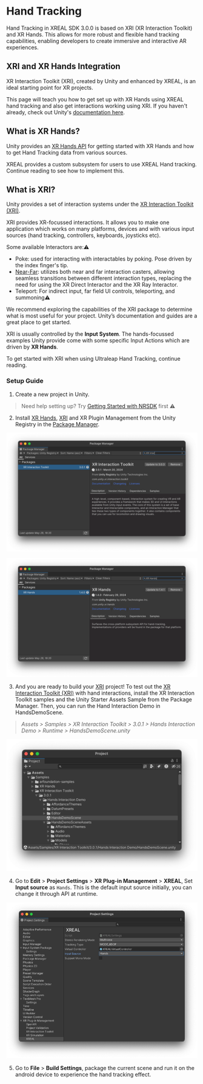 # Hand Tracking

Hand Tracking in XREAL SDK 3.0.0 is based on XRI (XR Interaction Toolkit) and XR Hands. This allows for more robust and flexible hand tracking capabilities, enabling developers to create immersive and interactive AR experiences.

## XRI and XR Hands Integration

XR Interaction Toolkit (XRI), created by Unity and enhanced by XREAL, is an ideal starting point for XR projects. 

This page will teach you how to get set up with XR Hands using XREAL hand tracking and also get interactions working using XRI. If you haven't already, check out Unity's [documentation here](https://docs.unity3d.com/Packages/com.unity.xr.interaction.toolkit@3.0/manual/index.html).

## What is XR Hands?

Unity provides an [XR Hands API](https://docs.unity3d.com/Packages/com.unity.xr.hands@1.2/manual/index.html) for getting started with XR Hands and how to get Hand Tracking data from various sources.

XREAL provides a custom subsystem for users to use XREAL Hand tracking. Continue reading to see how to implement this.

## What is XRI?

Unity provides a set of interaction systems under the [XR Interaction Toolkit (XRI)](https://docs.unity3d.com/Packages/com.unity.xr.interaction.toolkit@3.0/manual/index.html).

XRI provides XR-focussed interactions. It allows you to make one application which works on many platforms, devices and with various input sources (hand tracking, controllers, keyboards, joysticks etc).

Some available Interactors are:⚠️

- Poke: used for interacting with interactables by poking. Pose driven by the index finger's tip.
- [Near-Far](https://docs.unity3d.com/Packages/com.unity.xr.interaction.toolkit@3.0/manual/near-far-interactor.html?q=near): utilizes both near and far interaction casters, allowing seamless transitions between different interaction types, replacing the need for using the XR Direct Interactor and the XR Ray Interactor. 
- Teleport: For indirect input, far field UI controls, teleporting, and summoning⚠️

We recommend exploring the capabilities of the XRI package to determine what is most useful for your project. Unity’s documentation and guides are a great place to get started.

XRI is usually controlled by the **Input System**. The hands-focussed examples Unity provide come with some specific Input Actions which are driven by **XR Hands**.

To get started with XRI when using Ultraleap Hand Tracking, continue reading.

### Setup Guide

1. Create a new project in Unity.

>  Need help setting up? Try [Getting Started with NRSDK](https://xreal.gitbook.io/nrsdk/nrsdk-fundamentals/quickstart-for-android) first ⚠️

2. Install [XR Hands](https://docs.unity3d.com/Packages/com.unity.xr.hands@1.2/manual/index.html), [XRI](https://docs.unity3d.com/Packages/com.unity.xr.interaction.toolkit@3.0/manual/index.html) and XR Plugin Management from the Unity Registry in the [Package Manager](https://docs.unity3d.com/Manual/upm-ui.html).

![image-20240528183600612](https://raw.githubusercontent.com/dengxian-xreal/Images/main/image-20240528183600612.png)

![image-20240528183620602](https://raw.githubusercontent.com/dengxian-xreal/Images/main/image-20240528183620602.png)

3. And you are ready to build your [XRI](https://docs.unity3d.com/Packages/com.unity.xr.interaction.toolkit@2.4/manual/index.html) project! To test out the [XR Interaction Toolkit (XRI)](https://docs.unity3d.com/Packages/com.unity.xr.interaction.toolkit@2.4/manual/index.html) with hand interactions, install the XR Interaction Toolkit samples and the Unity Starter Assets Sample from the Package Manager. Then, you can run the Hand Interaction Demo in HandsDemoScene.

> *Assets > Samples > XR Interaction Toolkit > 3.0.1 > Hands Interaction Demo > Runtime > HandsDemoScene.unity*

![image-20240528183824081](https://raw.githubusercontent.com/dengxian-xreal/Images/main/image-20240528183824081.png)

4. Go to **Edit** > **Project Settings** > **XR Plug-in Management** > **XREAL**, Set **Input source** as `Hands`. This is the default input source initially, you can change it through API at runtime.

![image-20240606100601232](https://raw.githubusercontent.com/dengxian-xreal/Images/main/image-20240606100601232.png)

5. Go to **File** > **Build Settings**, package the current scene and run it on the android device to experience the hand tracking effect.
